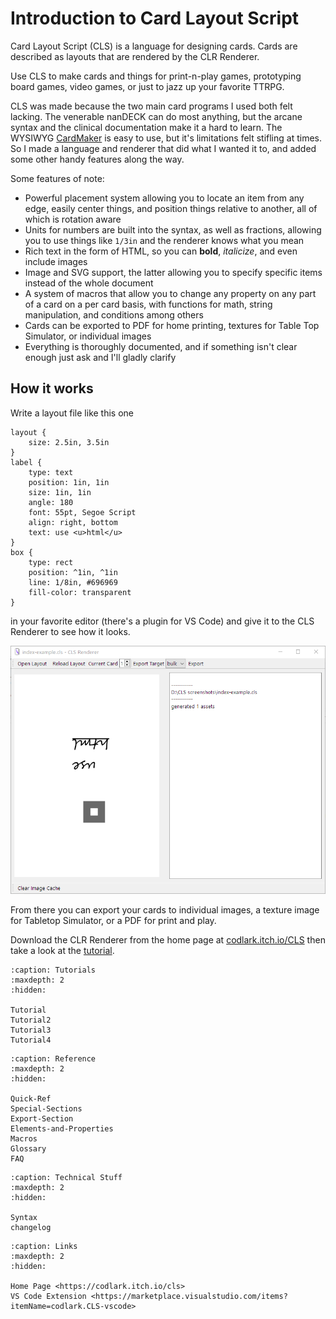 # Introduction to Card Layout Script

Card Layout Script (CLS) is a language for designing cards. Cards are described as layouts that are rendered by the CLR Renderer.

Use CLS to make cards and things for print-n-play games, prototyping board games, video games, or just to jazz up your favorite TTRPG.

CLS was made because the two main card programs I used both felt lacking. The venerable nanDECK can do most anything, but the arcane syntax and the clinical documentation make it a hard to learn. The WYSIWYG [CardMaker](https://github.com/nhmkdev/cardmaker) is easy to use, but it's limitations felt stifling at times.  So I made a language and renderer that did what I wanted it to, and added some other handy features along the way. 

Some features of note:

 - Powerful placement system allowing you to locate an item from any edge, easily center things, and position things relative to another, all of which is rotation aware
 - Units for numbers are built into the syntax, as well as fractions, allowing you to use things like `1/3in` and the renderer knows what you mean
 - Rich text in the form of HTML, so you can **bold**, *italicize*, and even include images
 - Image and SVG support, the latter allowing you to specify specific items instead of the whole document
 - A system of macros that allow you to change any property on any part of a card on a per card basis, with functions for math, string manipulation, and conditions among others
 - Cards can be exported to PDF for home printing, textures for Table Top Simulator, or individual images
 - Everything is thoroughly documented, and if something isn't clear enough just ask and I'll gladly clarify


## How it works
Write a layout file like this one

    layout {
        size: 2.5in, 3.5in
    }
    label {
        type: text
        position: 1in, 1in
        size: 1in, 1in
        angle: 180
        font: 55pt, Segoe Script
        align: right, bottom
        text: use <u>html</u>
    }
    box {
        type: rect
        position: ^1in, ^1in
        line: 1/8in, #696969
        fill-color: transparent
    }

in your favorite editor (there's a plugin for VS Code) and give it to the CLS Renderer to see how it looks.

![](./img/index-shot.png)

From there you can export your cards to individual images, a texture image for Tabletop Simulator, or a PDF for print and play.

Download the CLR Renderer from the home page at [codlark.itch.io/CLS](https://codlark.itch.io/CLS) then take a look at the [tutorial](./Tutorial.md).


```{toctree}
:caption: Tutorials
:maxdepth: 2
:hidden:

Tutorial
Tutorial2
Tutorial3
Tutorial4
```
```{toctree}
:caption: Reference
:maxdepth: 2
:hidden:

Quick-Ref
Special-Sections
Export-Section
Elements-and-Properties
Macros
Glossary
FAQ
```
```{toctree}
:caption: Technical Stuff
:maxdepth: 2
:hidden:

Syntax
changelog
```
```{toctree}
:caption: Links
:maxdepth: 2
:hidden:

Home Page <https://codlark.itch.io/cls>
VS Code Extension <https://marketplace.visualstudio.com/items?itemName=codlark.CLS-vscode>
```